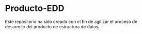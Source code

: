 # Producto-EDD
Este repositorio ha sido creado con el fin de agilizar el proceso de desarrollo del producto de estructura de datos.
